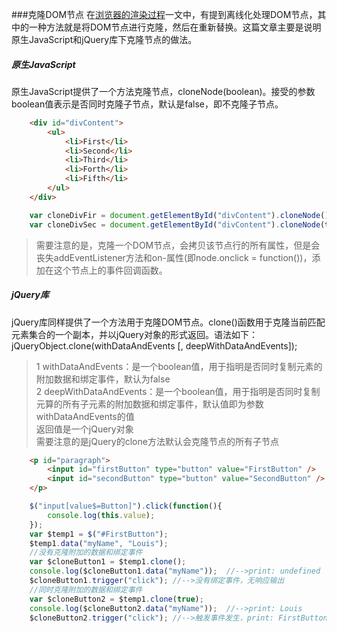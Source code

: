 ###克隆DOM节点
在[浏览器的渲染过程](https://github.com/ScholatLouis/JavaScript/blob/master/浏览器的渲染过程.md)一文中，有提到离线化处理DOM节点，其中的一种方法就是将DOM节点进行克隆，然后在重新替换。这篇文章主要是说明原生JavaScript和jQuery库下克隆节点的做法。  
##### 原生JavaScript
原生JavaScript提供了一个方法克隆节点，cloneNode(boolean)。接受的参数boolean值表示是否同时克隆子节点，默认是false，即不克隆子节点。  
```HTML
	<div id="divContent">
		<ul>
			<li>First</li>
			<li>Second</li>
			<li>Third</li>
			<li>Forth</li>
			<li>Fifth</li>
		</ul>		
	</div>
```

```JavaScript
	var cloneDivFir = document.getElementById("divContent").cloneNode();
	var cloneDivSec = document.getElementById("divContent").cloneNode(true);
```

> 需要注意的是，克隆一个DOM节点，会拷贝该节点行的所有属性，但是会丧失addEventListener方法和on-属性(即node.onclick = function())，添加在这个节点上的事件回调函数。  

##### jQuery库 
jQuery库同样提供了一个方法用于克隆DOM节点。clone()函数用于克隆当前匹配元素集合的一个副本，并以jQuery对象的形式返回。语法如下：  
jQueryObject.clone(withDataAndEvents [, deepWithDataAndEvents]);  
> 1 withDataAndEvents：是一个boolean值，用于指明是否同时复制元素的附加数据和绑定事件，默认为false  
> 2 deepWithDataAndEvents：是一个boolean值，用于指明是否同时复制元算的所有子元素的附加数据和绑定事件，默认值即为参数withDataAndEvents的值  
> 返回值是一个jQuery对象  
> 需要注意的是jQuery的clone方法默认会克隆节点的所有子节点  

```HTML
	<p id="paragraph">
		<input id="firstButton" type="button" value="FirstButton" />
		<input id="secondButton" type="button" value="SecondButton" />
	</p>
```

```JavaScript
	$("input[value$=Button]").click(function(){
		console.log(this.value);
	});
	var $temp1 = $("#FirstButton");
	$temp1.data("myName", "Louis");
	//没有克隆附加的数据和绑定事件
	var $cloneButton1 = $temp1.clone();
	console.log($cloneButton1.data("myName"));	//-->print: undefined
	$cloneButton1.trigger("click");	//-->没有绑定事件，无响应输出
	//同时克隆附加的数据和绑定事件
	var $cloneButton2 = $temp1.clone(true);
	console.log($cloneButton2.data("myName"));	//-->print: Louis
	$cloneButton2.trigger("click");	//-->触发事件发生，print: FirstButton
```
